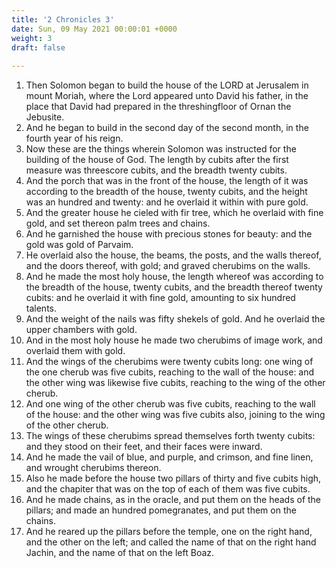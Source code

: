 ```yaml
---
title: '2 Chronicles 3'
date: Sun, 09 May 2021 00:00:01 +0000
weight: 3
draft: false
  
---
```


1. Then Solomon began to build the house of the LORD at Jerusalem in mount Moriah, where the Lord appeared unto David his father, in the place that David had prepared in the threshingfloor of Ornan the Jebusite.
2. And he began to build in the second day of the second month, in the fourth year of his reign.
3. Now these are the things wherein Solomon was instructed for the building of the house of God. The length by cubits after the first measure was threescore cubits, and the breadth twenty cubits.
4. And the porch that was in the front of the house, the length of it was according to the breadth of the house, twenty cubits, and the height was an hundred and twenty: and he overlaid it within with pure gold.
5. And the greater house he cieled with fir tree, which he overlaid with fine gold, and set thereon palm trees and chains.
6. And he garnished the house with precious stones for beauty: and the gold was gold of Parvaim.
7. He overlaid also the house, the beams, the posts, and the walls thereof, and the doors thereof, with gold; and graved cherubims on the walls.
8. And he made the most holy house, the length whereof was according to the breadth of the house, twenty cubits, and the breadth thereof twenty cubits: and he overlaid it with fine gold, amounting to six hundred talents.
9. And the weight of the nails was fifty shekels of gold. And he overlaid the upper chambers with gold.
10. And in the most holy house he made two cherubims of image work, and overlaid them with gold.
11. And the wings of the cherubims were twenty cubits long: one wing of the one cherub was five cubits, reaching to the wall of the house: and the other wing was likewise five cubits, reaching to the wing of the other cherub.
12. And one wing of the other cherub was five cubits, reaching to the wall of the house: and the other wing was five cubits also, joining to the wing of the other cherub.
13. The wings of these cherubims spread themselves forth twenty cubits: and they stood on their feet, and their faces were inward.
14. And he made the vail of blue, and purple, and crimson, and fine linen, and wrought cherubims thereon.
15. Also he made before the house two pillars of thirty and five cubits high, and the chapiter that was on the top of each of them was five cubits.
16. And he made chains, as in the oracle, and put them on the heads of the pillars; and made an hundred pomegranates, and put them on the chains.
17. And he reared up the pillars before the temple, one on the right hand, and the other on the left; and called the name of that on the right hand Jachin, and the name of that on the left Boaz.
